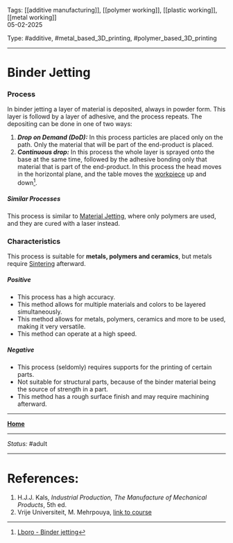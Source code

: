 Tags: [[additive manufacturing]], [[polymer working]], [[plastic working]], [[metal working]] <br>05-02-2025

Type: #additive, #metal_based_3D_printing, #polymer_based_3D_printing

---
# Binder Jetting
### Process
In binder jetting a layer of material is deposited, always in powder form. This layer is followd by a layer of adhesive, and the process repeats. The depositing can be done in one of two ways:
1. ___Drop on Demand (DoD):___ In this process particles are placed only on the path. Only the material that will be part of the end-product is placed.
2. ___Continuous drop:___ In this process the whole layer is sprayed onto the base at the same time, followed by the adhesive bonding only that material that is part of the end-product.
In this process the head moves in the horizontal plane, and the table moves the [workpiece](!%20Manufacturing%20Technologies%20Overview.md#Terms%20and%20Disambiguation) up and down[^bind1].
##### Similar Processes
This process is similar to [Material Jetting](Material%20Jetting.md), where only polymers are used, and they are cured with a laser instead.
### Characteristics
This process is suitable for __metals, polymers and ceramics__, but metals require [Sintering](Sintering.md) afterward. 
##### Positive
- This process has a high accuracy.
- This method allows for multiple materials and colors to be layered simultaneously.
- This method allows for metals, polymers, ceramics and more to be used, making it very versatile.
- This method can operate at a high speed.
##### Negative
- This process (seldomly) requires supports for the printing of certain parts.
- Not suitable for structural parts, because of the binder material being the source of strength in a part.
- This method has a rough surface finish and may require machining afterward.







---
__[Home](!%20Manufacturing%20Technologies%20Overview.md)__

---
_Status:_ #adult

---
# References:
[^bind1]: [Lboro - Binder jetting](https://www.lboro.ac.uk/research/amrg/about/the7categoriesofadditivemanufacturing/binderjetting/)
1. H.J.J. Kals, _Industrial Production, The Manufacture of Mechanical Products_, 5th ed.
2. Vrije Universiteit, M. Mehrpouya, [link to course](https://canvas.utwente.nl/courses/15351)